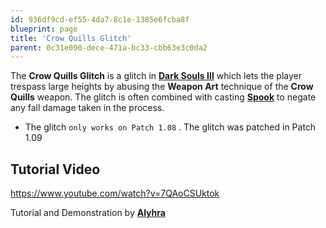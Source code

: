 ```yaml
---
id: 936df9cd-ef55-4da7-8c1e-1385e6fcba8f
blueprint: page
title: 'Crow Quills Glitch'
parent: 0c31e090-dece-471a-bc33-cbb63e3c0da2
---
```

The **Crow Quills Glitch** is a glitch in [**Dark Souls III**](/darksouls3) which lets the player trespass large heights by abusing the **Weapon Art** technique of the **Crow Quills** weapon.
The glitch is often combined with casting [**Spook**](//h/darksouls3.wiki.fextralife.com/Spook) to negate any fall damage taken in the process.

- The glitch `only works on Patch 1.08` . The glitch was patched in Patch 1.09

## Tutorial Video

https://www.youtube.com/watch?v=7QAoCSUktok

Tutorial and Demonstration by [**Alyhra**](//youtube.com/channel/UCUgIlS6PGJ4nOhkkqaNVU7A)
